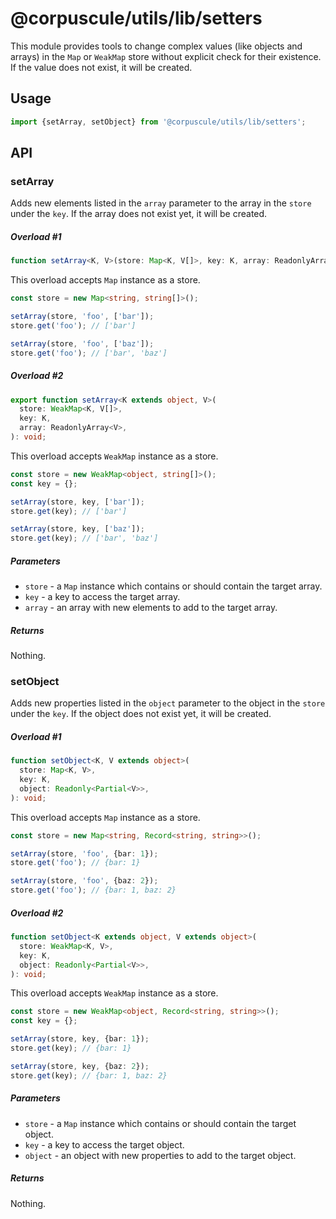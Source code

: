 # @corpuscule/utils/lib/setters

This module provides tools to change complex values (like objects and arrays)
in the `Map` or `WeakMap` store without explicit check for their existence.
If the value does not exist, it will be created.

## Usage

```typescript
import {setArray, setObject} from '@corpuscule/utils/lib/setters';
```

## API

### setArray

Adds new elements listed in the `array` parameter to the array in the `store`
under the `key`. If the array does not exist yet, it will be created.

##### Overload #1

```typescript
function setArray<K, V>(store: Map<K, V[]>, key: K, array: ReadonlyArray<V>): void;
```

This overload accepts `Map` instance as a store.

```typescript
const store = new Map<string, string[]>();

setArray(store, 'foo', ['bar']);
store.get('foo'); // ['bar']

setArray(store, 'foo', ['baz']);
store.get('foo'); // ['bar', 'baz']
```

##### Overload #2

```typescript
export function setArray<K extends object, V>(
  store: WeakMap<K, V[]>,
  key: K,
  array: ReadonlyArray<V>,
): void;
```

This overload accepts `WeakMap` instance as a store.

```typescript
const store = new WeakMap<object, string[]>();
const key = {};

setArray(store, key, ['bar']);
store.get(key); // ['bar']

setArray(store, key, ['baz']);
store.get(key); // ['bar', 'baz']
```

##### Parameters

- `store` - a `Map` instance which contains or should contain the target
  array.
- `key` - a key to access the target array.
- `array` - an array with new elements to add to the target array.

##### Returns

Nothing.

### setObject

Adds new properties listed in the `object` parameter to the object in the
`store` under the `key`. If the object does not exist yet, it will be created.

##### Overload #1

```typescript
function setObject<K, V extends object>(
  store: Map<K, V>,
  key: K,
  object: Readonly<Partial<V>>,
): void;
```

This overload accepts `Map` instance as a store.

```typescript
const store = new Map<string, Record<string, string>>();

setArray(store, 'foo', {bar: 1});
store.get('foo'); // {bar: 1}

setArray(store, 'foo', {baz: 2});
store.get('foo'); // {bar: 1, baz: 2}
```

##### Overload #2

```typescript
function setObject<K extends object, V extends object>(
  store: WeakMap<K, V>,
  key: K,
  object: Readonly<Partial<V>>,
): void;
```

This overload accepts `WeakMap` instance as a store.

```typescript
const store = new WeakMap<object, Record<string, string>>();
const key = {};

setArray(store, key, {bar: 1});
store.get(key); // {bar: 1}

setArray(store, key, {baz: 2});
store.get(key); // {bar: 1, baz: 2}
```

##### Parameters

- `store` - a `Map` instance which contains or should contain the target object.
- `key` - a key to access the target object.
- `object` - an object with new properties to add to the target object.

##### Returns

Nothing.
